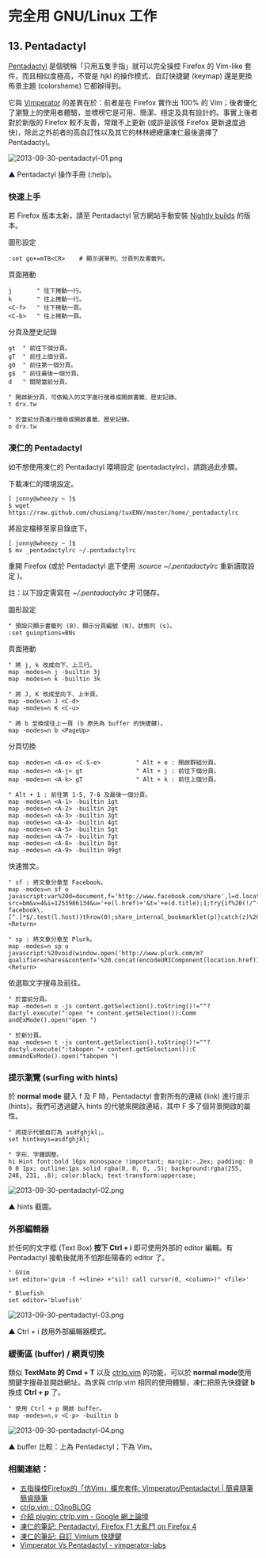 # 完全用 GNU/Linux 工作

## 13. Pentadactyl

[Pentadactyl](http://5digits.org/pentadactyl/) 是個號稱「只用五隻手指」就可以完全操控 Firefox 的 Vim-like 套件，而且相似度極高，不管是 hjkl 的操作模式、自訂快捷鍵 (keymap) 還是更換佈景主題 (colorsheme) 它都辦得到。

它與 [Vimperator](http://www.vimperator.org/vimperator) 的差異在於：前者是在 Firefox 實作出 100% 的 Vim；後者優化了瀏覽上的使用者體驗，並標榜它是可用、簡潔、穩定及具有設計的。事實上後者對於新版的 Firefox 較不友善，常跟不上更新 (或許是該怪 Firefox 更新速度過快)，除此之外前者的高自訂性以及其它的林林總總讓凍仁最後選擇了 Pentadactyl。

![2013-09-30-pentadactyl-01.png](imgs/2013-09-30-pentadactyl-01.png)

▲ Pentadactyl 操作手冊 (:help)。

### 快速上手

若 Firefox 版本太新，請至 Pentadactyl 官方網站手動安裝 [Nightly builds](http://5digits.org/nightlies) 的版本。

圖形設定

	:set go+=mTB<CR>	# 顯示選單列、分頁列及書籤列。

頁面捲動

	j		" 往下捲動一行。
	k		" 往上捲動一行。
	<C-f>	" 往下捲動一頁。
	<C-b> 	" 往上捲動一頁。

分頁及歷史記錄

	gt	" 前往下個分頁。
	gT	" 前往上個分頁。
	g0	" 前往第一個分頁。
	g$	" 前往最後一個分頁。
	d	" 關閉當前分頁。

	" 開啟新分頁，可依輸入的文字進行搜尋或開啟書籤、歷史記錄。
	t drx.tw

	" 於當前分頁進行搜尋或開啟書籤、歷史記錄。
	o drx.tw

### 凍仁的 Pentadactyl

如不想使用凍仁的 Pentadactyl 環境設定 (pentadactylrc)，請跳過此步驟。

下載凍仁的環境設定。

	[ jonny@wheezy ~ ]$
    $ wget https://raw.github.com/chusiang/tuxENV/master/home/_pentadactylrc

將設定檔移至家目錄底下。

	[ jonny@wheezy ~ ]$
    $ mv _pentadactylrc ~/.pentadactylrc

重開 Firefox (或於 Pentadactyl 底下使用 *:source ~/.pentadactylrc* 重新讀取設定 )。

註：以下設定需寫在 *~/.pentadactylrc* 才可儲存。

圖形設定

	" 預設只顯示書籤列 (B)、顯示分頁編號 (N)、狀態列 (s)。
	:set guioptions=BNs

頁面捲動

	" 將 j, k 改成向下、上三行。
	map -modes=n j -builtin 3j
	map -modes=n k -builtin 3k

	" 將 J, K 改成至向下、上半頁。
	map -modes=n J <C-d>
	map -modes=n K <C-u>

	" 將 b 至換成往上一頁 (b 原先為 buffer 的快捷鍵)。
	map -modes=n b <PageUp>

分頁切換

	map -modes=n <A-e> <C-S-e>			" Alt + e : 開啟群組分頁。
	map -modes=n <A-j> gt				" Alt + j : 前往下個分頁。
	map -modes=n <A-k> gT				" Alt + k : 前往上個分頁。

	" Alt + 1 : 前往第 1-5, 7-8 及最後一個分頁。
	map -modes=n <A-1> -builtin 1gt
	map -modes=n <A-2> -builtin 2gt
	map -modes=n <A-3> -builtin 3gt
	map -modes=n <A-4> -builtin 4gt
	map -modes=n <A-5> -builtin 5gt
	map -modes=n <A-7> -builtin 7gt
	map -modes=n <A-8> -builtin 8gt
	map -modes=n <A-9> -builtin 99gt

快速推文。

	" sf : 將文章分章至 Facebook。
	map -modes=n sf o javascript:var%20d=document,f='http://www.facebook.com/share',l=d.location,e=encodeURIComponent,p='.php?src=bm&v=4&i=1253986134&u='+e(l.href)+'&t='+e(d.title);1;try{if%20(!/^(.*\.)?facebook\.[^.]*$/.test(l.host))throw(0);share_internal_bookmarklet(p)}catch(z)%20{a=function()%20{if%20(!window.open(f+'r'+p,'sharer','toolbar=0,status=0,resizable=1,width=626,height=436'))l.href=f+p};if%20(/Firefox/.test(navigator.userAgent))setTimeout(a,0);else{a()}}void(0) <Return>

	" sp : 將文章分章至 Plurk。
	map -modes=n sp o javascript:%20void(window.open('http://www.plurk.com/m?qualifier=shares&content='%20.concat(encodeURIComponent(location.href))%20.concat('%20')%20.concat('(')%20.concat(encodeURIComponent(document.title))%20.concat(')'))); <Return>

依選取文字搜尋及前往。

	" 於當前分頁。
	map -modes=n o -js content.getSelection().toString()!=""?dactyl.execute(":open "+ content.getSelection()):Comm
	andExMode().open("open ")

	" 於新分頁。
	map -modes=n t -js content.getSelection().toString()!=""?dactyl.execute(":tabopen "+ content.getSelection()):C
	ommandExMode().open("tabopen ")

### 提示瀏覽 (surfing with hints)

於 **normal mode** 鍵入 f 及 F 時，Pentadactyl 會對所有的連結 (link) 進行提示 (hints)，我們可透過鍵入 hints 的代號來開啟連結，其中 F 多了個背景開啟的屬性。

	" 將提示代號自訂為 asdfghjkl;。
	set hintkeys=asdfghjkl;
	
	" 字形、字體調整。
	hi Hint font:bold 16px monospace !important; margin:-.2ex; padding: 0 0 0 1px; outline:1px solid rgba(0, 0, 0, .5); background:rgba(255, 248, 231, .8); color:black; text-transform:uppercase;

![2013-09-30-pentadactyl-02.png](imgs/2013-09-30-pentadactyl-02.png)

▲ hints 截圖。

### 外部編輯器

於任何的文字框 (Text Box) **按下 Ctrl + i** 即可使用外部的 editor 編輯。有 Pentadactyl 接軌後就用不怕那些陽春的 editor 了。

	" GVim 
	set editor='gvim -f +<line> +"sil! call cursor(0, <column>)" <file>'

	" Bluefish
	set editor='bluefish'

![2013-09-30-pentadactyl-03.png](imgs/2013-09-30-pentadactyl-03.png)

▲ Ctrl + i 啟用外部編輯器模式。

### 緩衝區 (buffer) / 網頁切換

類似 **TextMate 的 Cmd + T** 以及 [ctrlp.vim](https://github.com/kien/ctrlp.vim) 的功能，可以於 **normal mode**使用關鍵字搜尋並開啟網址。為求與 ctrlp.vim 相同的使用體驗，凍仁把原先快捷鍵 **b** 換成 **Ctrl + p** 了。

	" 使用 Ctrl + p 開啟 buffer。
	map -modes=n,v <C-p> -builtin b

![2013-09-30-pentadactyl-04.png](imgs/2013-09-30-pentadactyl-04.png)

▲ buffer 比較：上為 Pentadactyl；下為 Vim。

### 相關連結：

- [五指操控Firefox的「仿Vim」擴充套件: Vimperator/Pentadactyl | 簡睿隨筆簡睿隨筆](http://jdev.tw/blog/2375/firefox-addon-vimperator-pentadactyl-vim-like)
- [ctrlp.vim : O3noBLOG](https://blog.othree.net/log/2012/11/10/ctrlpvim/)
- [介紹 plugin: ctrlp.vim - Google 網上論壇](https://groups.google.com/forum/#!topic/vim-taiwan/dnuDsKmDRz4)
- [凍仁的筆記: Pentadactyl, Firefox F1 大亂鬥 on Firefox 4](http://note.drx.tw/2011/02/pentadactyl-firefox-f1-on-firefox-4.html)
- [凍仁的筆記: 自訂 Vimium 快捷鍵](http://note.drx.tw/2011/07/chromevimium.html)
- [Vimperator Vs Pentadactyl - vimperator-labs](http://code.google.com/p/vimperator-labs/wiki/VimperatorVsPentadactyl)

